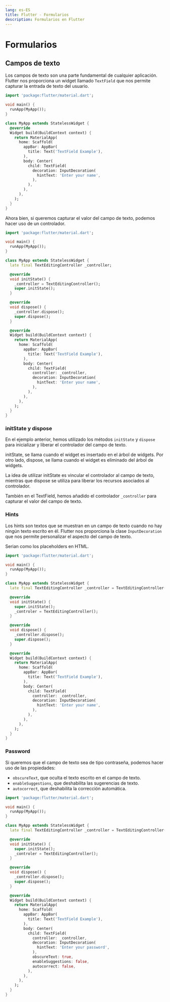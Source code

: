 ```yaml
---
lang: es-ES
title: Flutter - Formularios
description: Formularios en Flutter
---
```


# Formularios

## Campos de texto

Los campos de texto son una parte fundamental de cualquier aplicación. Flutter nos proporciona un widget llamado `TextField` que nos permite capturar la entrada de texto del usuario.

```dart
import 'package:flutter/material.dart';

void main() {
  runApp(MyApp());
}

class MyApp extends StatelessWidget {
  @override
  Widget build(BuildContext context) {
    return MaterialApp(
      home: Scaffold(
        appBar: AppBar(
          title: Text('TextField Example'),
        ),
        body: Center(
          child: TextField(
            decoration: InputDecoration(
              hintText: 'Enter your name',
            ),
          ),
        ),
      ),
    );
  }
}
```

Ahora bien, si queremos capturar el valor del campo de texto, podemos hacer uso de un controlador.

```dart
import 'package:flutter/material.dart';

void main() {
  runApp(MyApp());
}

class MyApp extends StatelessWidget {
  late final TextEditingController _controller;

  @override
  void initState() {
    _controller = TextEditingController();
    super.initState();
  }

  @override
  void dispose() {
    _controller.dispose();
    super.dispose();
  }

  @override
  Widget build(BuildContext context) {
    return MaterialApp(
      home: Scaffold(
        appBar: AppBar(
          title: Text('TextField Example'),
        ),
        body: Center(
          child: TextField(
            controller: _controller,
            decoration: InputDecoration(
              hintText: 'Enter your name',
            ),
          ),
        ),
      ),
    );
  }
}
```

### initState y dispose

En el ejemplo anterior, hemos utilizado los métodos `initState` y `dispose` para inicializar y liberar el controlador del campo de texto.

initState, se llama cuando el widget es insertado en el árbol de widgets. Por otro lado, dispose, se llama cuando el widget es eliminado del árbol de widgets.

La idea de utilizar initState es vincular el controlador al campo de texto, mientras que dispose se utiliza para liberar los recursos asociados al controlador.

También en el TextField, hemos añadido el controlador `_controller` para capturar el valor del campo de texto.

### Hints

Los hints son textos que se muestran en un campo de texto cuando no hay ningún texto escrito en él. Flutter nos proporciona la clase `InputDecoration` que nos permite personalizar el aspecto del campo de texto.

Serian como los placeholders en HTML.

```dart
import 'package:flutter/material.dart';

void main() {
  runApp(MyApp());
}

class MyApp extends StatelessWidget {
  late final TextEditingController _controller = TextEditingController();

  @override
  void initState() {
    super.initState();
    _controler = TextEditingController();
  }

  @override
  void dispose() {
    _controller.dispose();
    super.dispose();
  }

  @override
  Widget build(BuildContext context) {
    return MaterialApp(
      home: Scaffold(
        appBar: AppBar(
          title: Text('TextField Example'),
        ),
        body: Center(
          child: TextField(
            controller: _controller,
            decoration: InputDecoration(
              hintText: 'Enter your name',
            ),
          ),
        ),
      ),
    );
  }
}
```

### Password

Si queremos que el campo de texto sea de tipo contraseña, podemos hacer uso de las propiedades:

- `obscureText`, que oculta el texto escrito en el campo de texto.
- `enableSuggestions`, que deshabilita las sugerencias de texto.
- `autocorrect`, que deshabilita la corrección automática.

```dart
import 'package:flutter/material.dart';

void main() {
  runApp(MyApp());
}

class MyApp extends StatelessWidget {
  late final TextEditingController _controller = TextEditingController();

  @override
  void initState() {
    super.initState();
    _controler = TextEditingController();
  }

  @override
  void dispose() {
    _controller.dispose();
    super.dispose();
  }

  @override
  Widget build(BuildContext context) {
    return MaterialApp(
      home: Scaffold(
        appBar: AppBar(
          title: Text('TextField Example'),
        ),
        body: Center(
          child: TextField(
            controller: _controller,
            decoration: InputDecoration(
              hintText: 'Enter your password',
            ),
            obscureText: true,
            enableSuggestions: false,
            autocorrect: false,
          ),
        ),
      ),
    );
  }
}
```
